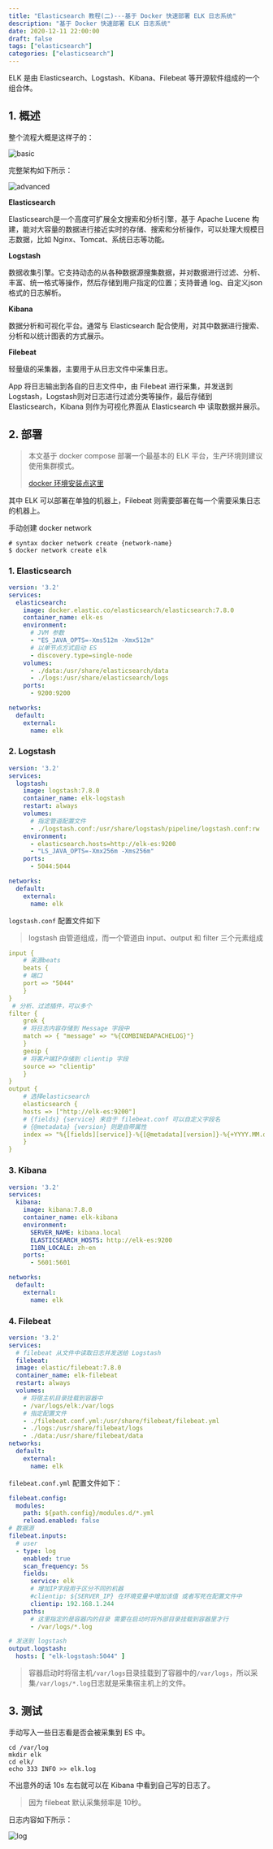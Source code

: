 ```yaml
---
title: "Elasticsearch 教程(二)---基于 Docker 快速部署 ELK 日志系统"
description: "基于 Docker 快速部署 ELK 日志系统"
date: 2020-12-11 22:00:00
draft: false
tags: ["elasticsearch"]
categories: ["elasticsearch"]
---
```


ELK 是由 Elasticsearch、Logstash、Kibana、Filebeat 等开源软件组成的一个组合体。

<!--more-->



## 1. 概述

整个流程大概是这样子的：

![basic][basic]

完整架构如下所示：

![advanced][advanced]



**Elasticsearch**

Elasticsearch是一个高度可扩展全文搜索和分析引擎，基于 Apache Lucene 构建，能对大容量的数据进行接近实时的存储、搜索和分析操作，可以处理大规模日志数据，比如 Nginx、Tomcat、系统日志等功能。

**Logstash**

数据收集引擎。它支持动态的从各种数据源搜集数据，并对数据进行过滤、分析、丰富、统一格式等操作，然后存储到用户指定的位置；支持普通 log、自定义json 格式的日志解析。

**Kibana**

数据分析和可视化平台。通常与 Elasticsearch 配合使用，对其中数据进行搜索、分析和以统计图表的方式展示。

**Filebeat**

轻量级的采集器，主要用于从日志文件中采集日志。



App 将日志输出到各自的日志文件中，由 Filebeat 进行采集，并发送到 Logstash，Logstash则对日志进行过滤分类等操作，最后存储到 Elasticsearch，Kibana 则作为可视化界面从 Elasticsearch 中 读取数据并展示。

## 2. 部署

> 本文基于 docker compose 部署一个最基本的 ELK 平台，生产环境则建议使用集群模式。
>
> [docker 环境安装点这里](https://www.lixueduan.com/post/docker/02-install/)

其中 ELK 可以部署在单独的机器上，Filebeat 则需要部署在每一个需要采集日志的机器上。

手动创建 docker network

```shell
# syntax docker network create {network-name}
$ docker network create elk
```

### 1. Elasticsearch

```yml
version: '3.2'
services:
  elasticsearch:
    image: docker.elastic.co/elasticsearch/elasticsearch:7.8.0
    container_name: elk-es
    environment:
      # JVM 参数
      - "ES_JAVA_OPTS=-Xms512m -Xmx512m"
      # 以单节点方式启动 ES
      - discovery.type=single-node
    volumes:
      - ./data:/usr/share/elasticsearch/data
      - ./logs:/usr/share/elasticsearch/logs
    ports:
      - 9200:9200

networks:
  default:
    external:
      name: elk
```



### 2. Logstash

```yml
version: '3.2'
services:
  logstash:
    image: logstash:7.8.0
    container_name: elk-logstash
    restart: always
    volumes:
      # 指定管道配置文件
      - ./logstash.conf:/usr/share/logstash/pipeline/logstash.conf:rw
    environment:
      - elasticsearch.hosts=http://elk-es:9200
      - "LS_JAVA_OPTS=-Xmx256m -Xms256m"
    ports:
      - 5044:5044

networks:
  default:
    external:
      name: elk
```

`logstash.conf` 配置文件如下

> logstash 由管道组成，而一个管道由 input、output 和 filter 三个元素组成

```yml
input {
    # 来源beats
    beats {
    # 端口
    port => "5044"
    }
}
 # 分析、过滤插件，可以多个
filter {
    grok {
    # 将日志内容存储到 Message 字段中
    match => { "message" => "%{COMBINEDAPACHELOG}"}
    }
    geoip {
    # 将客户端IP存储到 clientip 字段
    source => "clientip"
    }
}
output {
    # 选择elasticsearch
    elasticsearch {
    hosts => ["http://elk-es:9200"]
    # {fields} {service} 来自于 filebeat.conf 可以自定义字段名
    # {@metadata} {version} 则是自带属性
    index => "%{[fields][service]}-%{[@metadata][version]}-%{+YYYY.MM.dd}"
    }
}
```



### 3. Kibana

```yml
version: '3.2'
services:
  kibana:
    image: kibana:7.8.0
    container_name: elk-kibana
    environment:
      SERVER_NAME: kibana.local
      ELASTICSEARCH_HOSTS: http://elk-es:9200
      I18N_LOCALE: zh-en
    ports:
      - 5601:5601

networks:
  default:
    external:
      name: elk
```



### 4. Filebeat

```yml
version: '3.2'
services:
  # filebeat 从文件中读取日志并发送给 Logstash
  filebeat:
  image: elastic/filebeat:7.8.0
  container_name: elk-filebeat
  restart: always
  volumes:
    # 将宿主机目录挂载到容器中
    - /var/logs/elk:/var/logs
    # 指定配置文件
    - ./filebeat.conf.yml:/usr/share/filebeat/filebeat.yml
    - ./logs:/usr/share/filebeat/logs
    - ./data:/usr/share/filebeat/data
networks:
  default:
    external:
      name: elk
```

`filebeat.conf.yml` 配置文件如下：

```yml
filebeat.config:
  modules:
    path: ${path.config}/modules.d/*.yml
    reload.enabled: false
# 数据源
filebeat.inputs:
  # user
  - type: log
    enabled: true
    scan_frequency: 5s
    fields:
      service: elk
      # 增加IP字段用于区分不同的机器
      #clientip: ${SERVER_IP} 在环境变量中增加该值 或者写死在配置文件中
      clientip: 192.168.1.244
    paths:
      # 这里指定的是容器内的目录 需要在启动时将外部目录挂载到容器里才行
      - /var/logs/*.log

# 发送到 logstash
output.logstash:
  hosts: [ "elk-logstash:5044" ]
```

> 容器启动时将宿主机`/var/logs`目录挂载到了容器中的`/var/logs`，所以采集`/var/logs/*.log`日志就是采集宿主机上的文件。



## 3. 测试

手动写入一些日志看是否会被采集到 ES 中。

```shell
cd /var/log
mkdir elk
cd elk/
echo 333 INFO >> elk.log
```

不出意外的话 10s 左右就可以在 Kibana 中看到自己写的日志了。

> 因为 filebeat 默认采集频率是 10秒。



日志内容如下所示：

![log][log]



[basic]:https://github.com/lixd/blog/raw/master/images/elasticsearch/elk/basic.png
[advanced]:https://github.com/lixd/blog/raw/master/images/elasticsearch/elk/advanced.png
[log]:https://github.com/lixd/blog/raw/master/images/elasticsearch/elk/log.png

